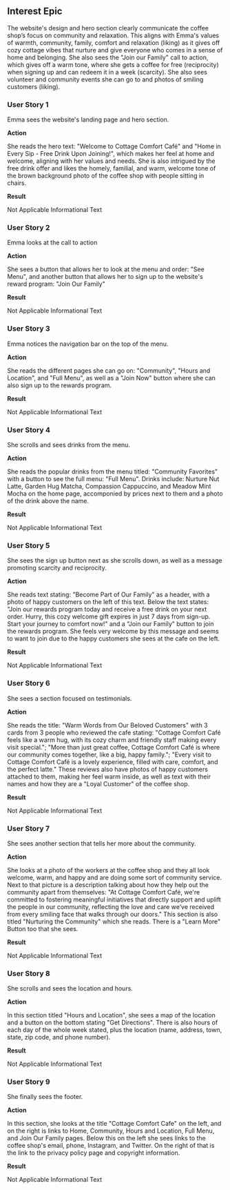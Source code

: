 ## Interest Epic

The website's design and hero section clearly communicate the coffee shop’s focus on community and relaxation. This aligns with Emma's values of warmth, community, family, comfort and relaxation (liking) as it gives off cozy cottage vibes that nurture and give everyone who comes in a sense of home and belonging. She also sees the "Join our Family" call to action, which gives off a warm tone, where she gets a coffee for free (reciprocity) when signing up and can redeem it in a week (scarcity). She also sees volunteer and community events she can go to and photos of smiling customers (liking). 

 ### User Story 1

Emma sees the website's landing page and hero section.

**Action**

She reads the hero text: "Welcome to Cottage Comfort Café" and "Home in Every Sip - Free Drink Upon Joining!", which makes her feel at home and welcome, aligning with her values and needs. She is also intrigued by the free drink offer and likes the homely, familial, and warm, welcome tone of the brown background photo of the coffee shop with people sitting in chairs. 

**Result**

Not Applicable Informational Text

### User Story 2

Emma looks at the call to action

**Action**

She sees a button that allows her to look at the menu and order: "See Menu", and another button that allows her to sign up to the website's reward program: "Join Our Family"

**Result**

Not Applicable Informational Text

 ### User Story 3

Emma notices the navigation bar on the top of the menu.

**Action**

She reads the different pages she can go on: "Community", "Hours and Location", and "Full Menu", as well as a "Join Now" button where she can also sign up to the rewards program. 

**Result**

Not Applicable Informational Text

### User Story 4

She scrolls and sees drinks from the menu.

**Action**

She reads the popular drinks from the menu titled: "Community Favorites" with a button to see the full menu: "Full Menu". Drinks include: Nurture Nut Latte, Garden Hug Matcha, Compassion Cappuccino, and Meadow Mint Mocha on the home page, accomponied by prices next to them and a photo of the drink above the name. 

**Result**

Not Applicable Informational Text

### User Story 5

She sees the sign up button next as she scrolls down, as well as a message promoting scarcity and reciprocity. 

**Action**

She reads text stating: "Become Part of Our Family" as a header, with a photo of happy customers on the left of this text. Below the text states: "Join our rewards program today and receive a free drink on your next order. Hurry, this cozy welcome gift expires in just 7 days from sign-up. Start your journey to comfort now!" and a "Join our Family" button to join the rewards program. She feels very welcome by this message and seems to want to join due to the happy customers she sees at the cafe on the left.  

**Result**

Not Applicable Informational Text

### User Story 6

She sees a section focused on testimonials. 

**Action**

She reads the title: "Warm Words from Our Beloved Customers" with 3 cards from 3 people who reviewed the cafe stating: "Cottage Comfort Café feels like a warm hug, with its cozy charm and friendly staff making every visit special."; "More than just great coffee, Cottage Comfort Café is where our community comes together, like a big, happy family."; "Every visit to Cottage Comfort Café is a lovely experience, filled with care, comfort, and the perfect latte." These reviews also have photos of happy customers attached to them, making her feel warm inside, as well as text with their names and how they are a "Loyal Customer" of the coffee shop.

**Result**

Not Applicable Informational Text


### User Story 7

She sees another section that tells her more about the community. 

**Action**

She looks at a photo of the workers at the coffee shop and they all look welcome, warm, and happy and are doing some sort of community service. Next to that picture is a description talking about how they help out the community apart from themselves: "At Cottage Comfort Café, we're committed to fostering meaningful initiatives that directly support and uplift the people in our community, reflecting the love and care we’ve received from every smiling face that walks through our doors." This section is also titled "Nurturing the Community" which she reads. There is a "Learn More" Button too that she sees. 

**Result**

Not Applicable Informational Text

### User Story 8

She scrolls and sees the location and hours. 

**Action**

In this section titled "Hours and Location", she sees a map of the location and a button on the bottom stating "Get Directions". There is also hours of each day of the whole week stated, plus the location (name, address, town, state, zip code, and phone number). 

**Result**

Not Applicable Informational Text

### User Story 9

She finally sees the footer.

**Action**

In this section, she looks at the title "Cottage Comfort Cafe" on the left, and on the right is links to Home, Community, Hours and Location, Full Menu, and Join Our Family pages. Below this on the left she sees links to the coffee shop's email, phone, Instagram, and Twitter. On the right of that is the link to the privacy policy page and copyright information.

**Result**

Not Applicable Informational Text


